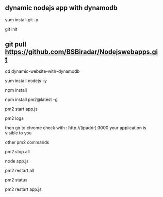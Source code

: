 dynamic nodejs app with dynamodb
----------------------------------------------------

yum install git -y 

git init 

git pull https://github.com/BSBiradar/Nodejswebapps.git
----------------------------------------------------
cd dynamic-website-with-dynamodb 

yum install nodejs -y 

npm install 

npm install pm2@latest -g 

pm2 start app.js 

pm2 logs

then go to chrome check with :  http://(ipaddr):3000
your application is visible to you

other pm2 commands

pm2 stop all

node app.js

pm2 restart all

pm2 status

pm2 restart app.js 
